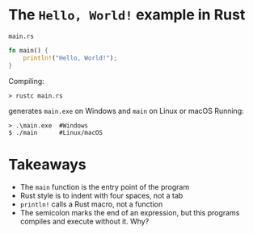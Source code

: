 
# The `Hello, World!` example in Rust
`main.rs`
```rust
fn main() {
    println!("Hello, World!");
}
```
Compiling:
```
> rustc main.rs
```
generates `main.exe` on Windows and `main` on Linux or macOS
Running:
```
> .\main.exe  #Windows
$ ./main      #Linux/macOS
```

# Takeaways
 - The `main` function is the entry point of the program
 - Rust style is to indent with four spaces, not a tab
 - `println!` calls a Rust macro, not a function
 - The semicolon marks the end of an expression, but this programs compiles and execute without it. Why?
